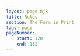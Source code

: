 ```yaml
---
layout: page.njk
title: Rules
section: The Form in Print
tags: page
pageNumber:
    start: 120
    end: 132
---
```

